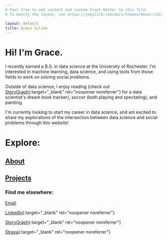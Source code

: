 ```yaml
---
# Feel free to add content and custom Front Matter to this file.
# To modify the layout, see https://jekyllrb.com/docs/themes/#overriding-theme-defaults

layout: default
title: Grace Julien
---
```

# Hi! I'm Grace.
I recently earned a B.S. in data science at the University of Rochester. I'm interested in machine learning, data science, and using tools from those fields to work on solving social problems.

Outside of data science, I enjoy reading (check out [StoryGraph](https://app.thestorygraph.com/profile/grace_gr8){:target="_blank" rel="noopener noreferrer"} for a data scientist's dream book tracker), soccer (both playing and spectating), and painting.

I'm currently looking to start my career in data science, and am excited to share my explorations of the intersection between data science and social problems through this website!

# Explore:

## [About](./about)

## [Projects](./projects)


### Find me elsewhere:

[Email](mailto:grace.e.julien@gmail.com)

[LinkedIn](https://www.linkedin.com/in/grace-julien/){:target="_blank" rel="noopener noreferrer"}

[StoryGraph](https://app.thestorygraph.com/profile/grace_gr8){:target="_blank" rel="noopener noreferrer"}

[Strava](https://www.strava.com/athletes/69743397){:target="_blank" rel="noopener noreferrer"}